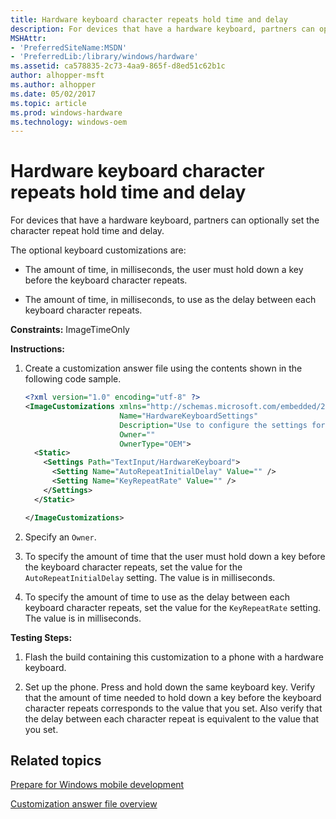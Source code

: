 ```yaml
---
title: Hardware keyboard character repeats hold time and delay
description: For devices that have a hardware keyboard, partners can optionally set the character repeat hold time and delay.
MSHAttr:
- 'PreferredSiteName:MSDN'
- 'PreferredLib:/library/windows/hardware'
ms.assetid: ca578835-2c73-4aa9-865f-d8ed51c62b1c
author: alhopper-msft
ms.author: alhopper
ms.date: 05/02/2017
ms.topic: article
ms.prod: windows-hardware
ms.technology: windows-oem
---
```


# Hardware keyboard character repeats hold time and delay


For devices that have a hardware keyboard, partners can optionally set the character repeat hold time and delay.

The optional keyboard customizations are:

-   The amount of time, in milliseconds, the user must hold down a key before the keyboard character repeats.

-   The amount of time, in milliseconds, to use as the delay between each keyboard character repeats.

<a href="" id="constraints---imagetimeonly"></a>**Constraints:** ImageTimeOnly  

<a href="" id="instructions-"></a>**Instructions:**  
1.  Create a customization answer file using the contents shown in the following code sample.

    ```XML
    <?xml version="1.0" encoding="utf-8" ?>  
    <ImageCustomizations xmlns="http://schemas.microsoft.com/embedded/2004/10/ImageUpdate"  
                         Name="HardwareKeyboardSettings"  
                         Description="Use to configure the settings for the hardware keyboard character repeats hold time and delay"  
                         Owner=""  
                         OwnerType="OEM"> 
      <Static>  
        <Settings Path="TextInput/HardwareKeyboard">  
          <Setting Name="AutoRepeatInitialDelay" Value="" />
          <Setting Name="KeyRepeatRate" Value="" />
        </Settings>  
      </Static>

    </ImageCustomizations>
    ```

2.  Specify an `Owner`.

3.  To specify the amount of time that the user must hold down a key before the keyboard character repeats, set the value for the `AutoRepeatInitialDelay` setting. The value is in milliseconds.

4.  To specify the amount of time to use as the delay between each keyboard character repeats, set the value for the `KeyRepeatRate` setting. The value is in milliseconds.

<a href="" id="testing-steps-"></a>**Testing Steps:**  
1.  Flash the build containing this customization to a phone with a hardware keyboard.

2.  Set up the phone. Press and hold down the same keyboard key. Verify that the amount of time needed to hold down a key before the keyboard character repeats corresponds to the value that you set. Also verify that the delay between each character repeat is equivalent to the value that you set.

## Related topics

[Prepare for Windows mobile development](https://docs.microsoft.com/en-us/windows-hardware/manufacture/mobile/preparing-for-windows-mobile-development)

[Customization answer file overview](https://docs.microsoft.com/en-us/windows-hardware/customize/mobile/mcsf/customization-answer-file)

